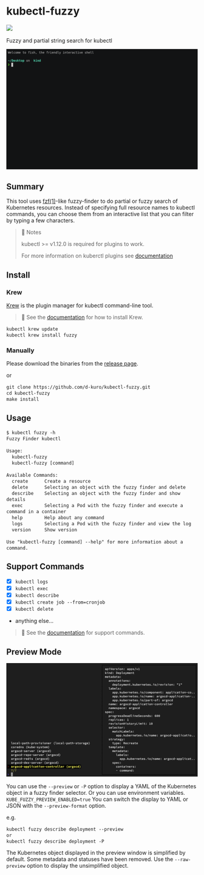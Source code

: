 # kubectl-fuzzy

![](https://github.com/d-kuro/kubectl-fuzzy/workflows/main/badge.svg)

Fuzzy and partial string search for kubectl

![](./docs/assets/kubectl-fuzzy.gif)

## Summary

This tool uses [fzf(1)](https://manpages.debian.org/unstable/fzf/fzf.1.en.html)-like fuzzy-finder to do partial or fuzzy search of Kubernetes resources.
Instead of specifying full resource names to kubectl commands,
you can choose them from an interactive list that you can filter by typing a few characters.

> 📝 Notes
>
> kubectl >= v1.12.0 is required for plugins to work.
>
> For more information on kuberctl plugins see [documentation](https://kubernetes.io/docs/tasks/extend-kubectl/kubectl-plugins/)

## Install

### Krew

[Krew](https://krew.sigs.k8s.io/) is the plugin manager for kubectl command-line tool.

> 📝 See the [documentation](https://krew.sigs.k8s.io/docs/user-guide/setup/install/) for how to install Krew.

```shell
kubectl krew update
kubectl krew install fuzzy
```

### Manually

Please download the binaries from the [release page](https://github.com/d-kuro/kubectl-fuzzy/releases).

or

```shell
git clone https://github.com/d-kuro/kubectl-fuzzy.git
cd kubectl-fuzzy
make install
```

## Usage

```console
$ kubectl fuzzy -h
Fuzzy Finder kubectl

Usage:
  kubectl-fuzzy
  kubectl-fuzzy [command]

Available Commands:
  create      Create a resource
  delete      Selecting an object with the fuzzy finder and delete
  describe    Selecting an object with the fuzzy finder and show details
  exec        Selecting a Pod with the fuzzy finder and execute a command in a container
  help        Help about any command
  logs        Selecting a Pod with the fuzzy finder and view the log
  version     Show version

Use "kubectl-fuzzy [command] --help" for more information about a command.
```

## Support Commands

* [x] `kubectl logs`
* [x] `kubectl exec`
* [x] `kubectl describe`
* [x] `kubectl create job --from=cronjob`
* [x] `kubectl delete`
* anything else...

> 📝 See the [documentation](./docs/commands.md) for support commands.

## Preview Mode

![](./docs/assets/preview.jpg)

You can use the `--preview` or `-P` option to display a YAML of the Kubernetes object in a fuzzy finder selector.
Or you can use environment variables. `KUBE_FUZZY_PREVIEW_ENABLED=true`
You can switch the display to YAML or JSON with the `--preview-format` option.

e.g.

```shell
kubectl fuzzy describe deployment --preview
or
kubectl fuzzy describe deployment -P
```

The Kubernetes object displayed in the preview window is simplified by default.
Some metadata and statuses have been removed.
Use the `--raw-preview` option to display the unsimplified object.
